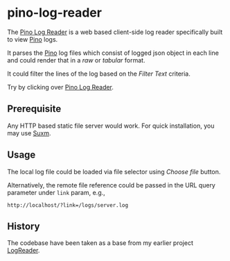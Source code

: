# pino-log-reader

The [Pino Log Reader](https://github.com/isurfer21/pino-log-reader) is a web based client-side log reader specifically built to view [Pino](https://getpino.io/) logs.

It parses the [Pino](https://github.com/pinojs/pino) log files which consist of logged json object in each line and could render that in a *raw* or *tabular* format. 

It could filter the lines of the log based on the *Filter Text* criteria. 

Try by clicking over [Pino Log Reader](https://isurfer21.github.io/pino-log-reader/). 

## Prerequisite

Any HTTP based static file server would work. For quick installation, you may use [Suxm](https://github.com/isurfer21/Suxm). 

## Usage

The local log file could be loaded via file selector using *Choose file* button. 

Alternatively, the remote file reference could be passed in the URL query parameter under `link` param, e.g.,

	http://localhost/?link=/logs/server.log

## History

The codebase have been taken as a base from my earlier project [LogReader](https://github.com/isurfer21/LogReader).
